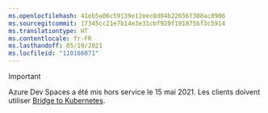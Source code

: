 ```yaml
---
ms.openlocfilehash: 41eb5a06c59139e12eec8d04b22656f308ac8906
ms.sourcegitcommit: 17345cc21e7b14e3e31cbf920f191875bf3c5914
ms.translationtype: HT
ms.contentlocale: fr-FR
ms.lasthandoff: 05/19/2021
ms.locfileid: "110166071"
---
```

> [!IMPORTANT]
> Azure Dev Spaces a été mis hors service le 15 mai 2021. Les clients doivent utiliser [Bridge to Kubernetes](../articles/dev-spaces/migrate-to-bridge-to-kubernetes.md).